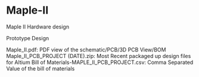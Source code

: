 Maple-II
========

Maple II Hardware design

Prototype Design

Maple_II.pdf:
	PDF view of the schematic/PCB/3D PCB View/BOM
Maple_II_PCB_PROJECT (DATE).zip:
	Most Recent packaged up design files for Altium
Bill of Materials-MAPLE_II_PCB_PROJECT.csv:
	Comma Separated Value of the bill of materials

